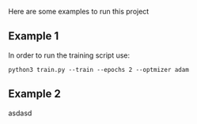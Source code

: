 
Here are some examples to run this project

## Example 1

In order to run the training script use:

```
python3 train.py --train --epochs 2 --optmizer adam
```

## Example 2


asdasd
